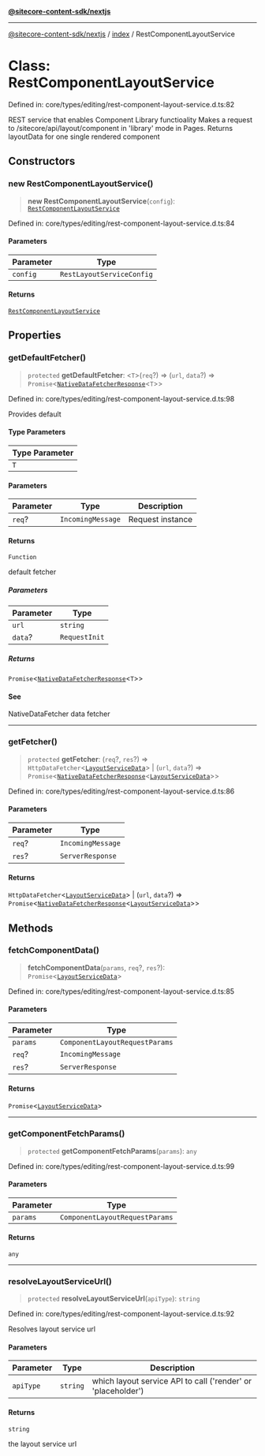[**@sitecore-content-sdk/nextjs**](../../README.md)

***

[@sitecore-content-sdk/nextjs](../../README.md) / [index](../README.md) / RestComponentLayoutService

# Class: RestComponentLayoutService

Defined in: core/types/editing/rest-component-layout-service.d.ts:82

REST service that enables Component Library functioality
Makes a request to /sitecore/api/layout/component in 'library' mode in Pages.
Returns layoutData for one single rendered component

## Constructors

### new RestComponentLayoutService()

> **new RestComponentLayoutService**(`config`): [`RestComponentLayoutService`](RestComponentLayoutService.md)

Defined in: core/types/editing/rest-component-layout-service.d.ts:84

#### Parameters

| Parameter | Type |
| ------ | ------ |
| `config` | `RestLayoutServiceConfig` |

#### Returns

[`RestComponentLayoutService`](RestComponentLayoutService.md)

## Properties

### getDefaultFetcher()

> `protected` **getDefaultFetcher**: \<`T`\>(`req`?) => (`url`, `data`?) => `Promise`\<[`NativeDataFetcherResponse`](../interfaces/NativeDataFetcherResponse.md)\<`T`\>\>

Defined in: core/types/editing/rest-component-layout-service.d.ts:98

Provides default

#### Type Parameters

| Type Parameter |
| ------ |
| `T` |

#### Parameters

| Parameter | Type | Description |
| ------ | ------ | ------ |
| `req`? | `IncomingMessage` | Request instance |

#### Returns

`Function`

default fetcher

##### Parameters

| Parameter | Type |
| ------ | ------ |
| `url` | `string` |
| `data`? | `RequestInit` |

##### Returns

`Promise`\<[`NativeDataFetcherResponse`](../interfaces/NativeDataFetcherResponse.md)\<`T`\>\>

#### See

NativeDataFetcher data fetcher

***

### getFetcher()

> `protected` **getFetcher**: (`req`?, `res`?) => `HttpDataFetcher`\<[`LayoutServiceData`](../interfaces/LayoutServiceData.md)\> \| (`url`, `data`?) => `Promise`\<[`NativeDataFetcherResponse`](../interfaces/NativeDataFetcherResponse.md)\<[`LayoutServiceData`](../interfaces/LayoutServiceData.md)\>\>

Defined in: core/types/editing/rest-component-layout-service.d.ts:86

#### Parameters

| Parameter | Type |
| ------ | ------ |
| `req`? | `IncomingMessage` |
| `res`? | `ServerResponse` |

#### Returns

`HttpDataFetcher`\<[`LayoutServiceData`](../interfaces/LayoutServiceData.md)\> \| (`url`, `data`?) => `Promise`\<[`NativeDataFetcherResponse`](../interfaces/NativeDataFetcherResponse.md)\<[`LayoutServiceData`](../interfaces/LayoutServiceData.md)\>\>

## Methods

### fetchComponentData()

> **fetchComponentData**(`params`, `req`?, `res`?): `Promise`\<[`LayoutServiceData`](../interfaces/LayoutServiceData.md)\>

Defined in: core/types/editing/rest-component-layout-service.d.ts:85

#### Parameters

| Parameter | Type |
| ------ | ------ |
| `params` | `ComponentLayoutRequestParams` |
| `req`? | `IncomingMessage` |
| `res`? | `ServerResponse` |

#### Returns

`Promise`\<[`LayoutServiceData`](../interfaces/LayoutServiceData.md)\>

***

### getComponentFetchParams()

> `protected` **getComponentFetchParams**(`params`): `any`

Defined in: core/types/editing/rest-component-layout-service.d.ts:99

#### Parameters

| Parameter | Type |
| ------ | ------ |
| `params` | `ComponentLayoutRequestParams` |

#### Returns

`any`

***

### resolveLayoutServiceUrl()

> `protected` **resolveLayoutServiceUrl**(`apiType`): `string`

Defined in: core/types/editing/rest-component-layout-service.d.ts:92

Resolves layout service url

#### Parameters

| Parameter | Type | Description |
| ------ | ------ | ------ |
| `apiType` | `string` | which layout service API to call ('render' or 'placeholder') |

#### Returns

`string`

the layout service url
